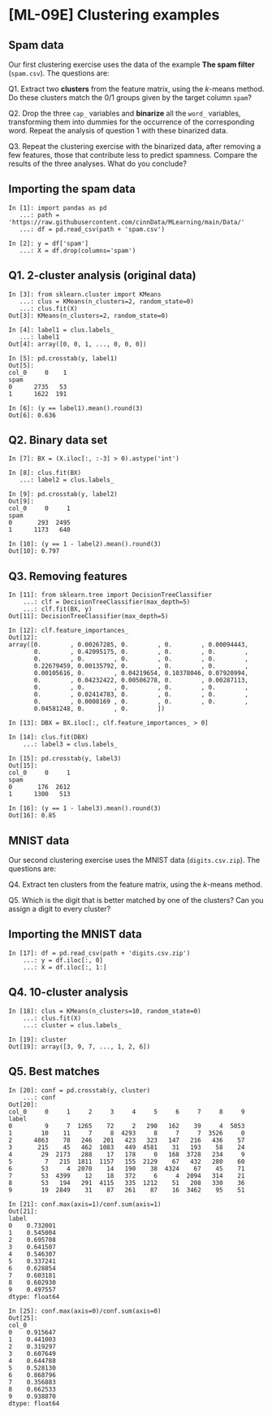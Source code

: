 # [ML-09E] Clustering examples

## Spam data

Our first clustering exercise uses the data of the example **The spam filter** (`spam.csv`). The questions are:

Q1. Extract two **clusters** from the feature matrix, using the *k*-means method. Do these clusters match the 0/1 groups given by the target column `spam`?

Q2. Drop the three `cap_` variables and **binarize** all the `word_` variables, transforming them into dummies for the occurrence of the corresponding word. Repeat the analysis of question 1 with these binarized data.

Q3. Repeat the clustering exercise with the binarized data, after removing a few features, those that contribute less to predict spamness. Compare the results of the three analyses. What do you conclude?

## Importing the spam data

```
In [1]: import pandas as pd
   ...: path = 'https://raw.githubusercontent.com/cinnData/MLearning/main/Data/'
   ...: df = pd.read_csv(path + 'spam.csv')
```

```
In [2]: y = df['spam']
   ...: X = df.drop(columns='spam')
```

## Q1. 2-cluster analysis (original data)

```
In [3]: from sklearn.cluster import KMeans
   ...: clus = KMeans(n_clusters=2, random_state=0)
   ...: clus.fit(X)
Out[3]: KMeans(n_clusters=2, random_state=0)
```

```
In [4]: label1 = clus.labels_
   ...: label1
Out[4]: array([0, 0, 1, ..., 0, 0, 0])
```

```
In [5]: pd.crosstab(y, label1)
Out[5]: 
col_0     0    1
spam            
0      2735   53
1      1622  191
```

```
In [6]: (y == label1).mean().round(3)
Out[6]: 0.636
```

## Q2. Binary data set

```
In [7]: BX = (X.iloc[:, :-3] > 0).astype('int')
```

```
In [8]: clus.fit(BX)
   ...: label2 = clus.labels_
```

```
In [9]: pd.crosstab(y, label2)
Out[9]: 
col_0     0     1
spam             
0       293  2495
1      1173   640
```

```
In [10]: (y == 1 - label2).mean().round(3)
Out[10]: 0.797
```

## Q3. Removing features

```
In [11]: from sklearn.tree import DecisionTreeClassifier
    ...: clf = DecisionTreeClassifier(max_depth=5)
    ...: clf.fit(BX, y)
Out[11]: DecisionTreeClassifier(max_depth=5)
```

```
In [12]: clf.feature_importances_
Out[12]: 
array([0.        , 0.00267285, 0.        , 0.        , 0.00094443,
       0.        , 0.42095175, 0.        , 0.        , 0.        ,
       0.        , 0.        , 0.        , 0.        , 0.        ,
       0.22679459, 0.00135792, 0.        , 0.        , 0.        ,
       0.00105616, 0.        , 0.04219654, 0.10378046, 0.07920994,
       0.        , 0.04232422, 0.00506278, 0.        , 0.00287113,
       0.        , 0.        , 0.        , 0.        , 0.        ,
       0.        , 0.02414783, 0.        , 0.        , 0.        ,
       0.        , 0.0008169 , 0.        , 0.        , 0.        ,
       0.04581248, 0.        , 0.        ])
```

```
In [13]: DBX = BX.iloc[:, clf.feature_importances_ > 0]
```

```
In [14]: clus.fit(DBX)
    ...: label3 = clus.labels_
```

```
In [15]: pd.crosstab(y, label3)
Out[15]: 
col_0     0     1
spam             
0       176  2612
1      1300   513
```

```
In [16]: (y == 1 - label3).mean().round(3)
Out[16]: 0.85
```

## MNIST data

Our second clustering exercise uses the MNIST data (`digits.csv.zip`). The questions are:

Q4. Extract ten clusters from the feature matrix, using the *k*-means method. 

Q5. Which is the digit that is better matched by one of the clusters? Can you assign a digit to every cluster?

## Importing the MNIST data

```
In [17]: df = pd.read_csv(path + 'digits.csv.zip')
    ...: y = df.iloc[:, 0]
    ...: X = df.iloc[:, 1:]
```

## Q4. 10-cluster analysis

```
In [18]: clus = KMeans(n_clusters=10, random_state=0)
    ...: clus.fit(X)
    ...: cluster = clus.labels_
```

```
In [19]: cluster
Out[19]: array([3, 9, 7, ..., 1, 2, 6])
```

## Q5. Best matches

```
In [20]: conf = pd.crosstab(y, cluster)
    ...: conf
Out[20]: 
col_0     0     1     2     3     4     5     6     7     8     9
label                                                            
0         9     7  1265    72     2   290   162    39     4  5053
1        10    11     7     8  4293     8     7     7  3526     0
2      4863    78   246   201   423   323   147   216   436    57
3       215    45   462  1083   449  4581    31   193    58    24
4        29  2173   288    17   178     0   168  3728   234     9
5         7   215  1811  1157   155  2129    67   432   280    60
6        53     4  2070    14   190    38  4324    67    45    71
7        53  4399    12    18   372     6     4  2094   314    21
8        53   194   291  4115   335  1212    51   208   330    36
9        19  2849    31    87   261    87    16  3462    95    51
```

```
In [21]: conf.max(axis=1)/conf.sum(axis=1)
Out[21]: 
label
0    0.732001
1    0.545004
2    0.695708
3    0.641507
4    0.546307
5    0.337241
6    0.628854
7    0.603181
8    0.602930
9    0.497557
dtype: float64
```

```
In [25]: conf.max(axis=0)/conf.sum(axis=0)
Out[25]: 
col_0
0    0.915647
1    0.441003
2    0.319297
3    0.607649
4    0.644788
5    0.528130
6    0.868796
7    0.356883
8    0.662533
9    0.938870
dtype: float64
```
